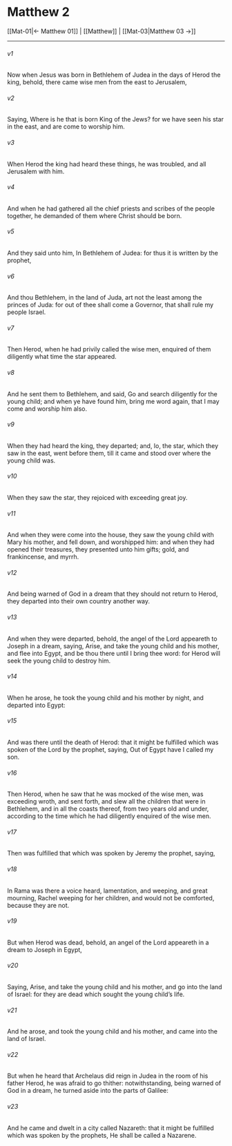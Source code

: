 # Matthew 2

[[Mat-01|← Matthew 01]] | [[Matthew]] | [[Mat-03|Matthew 03 →]]
***

###### v1
Now when Jesus was born in Bethlehem of Judea in the days of Herod the king, behold, there came wise men from the east to Jerusalem,
###### v2
Saying, Where is he that is born King of the Jews? for we have seen his star in the east, and are come to worship him.
###### v3
When Herod the king had heard these things, he was troubled, and all Jerusalem with him.
###### v4
And when he had gathered all the chief priests and scribes of the people together, he demanded of them where Christ should be born.
###### v5
And they said unto him, In Bethlehem of Judea: for thus it is written by the prophet,
###### v6
And thou Bethlehem, in the land of Juda, art not the least among the princes of Juda: for out of thee shall come a Governor, that shall rule my people Israel.
###### v7
Then Herod, when he had privily called the wise men, enquired of them diligently what time the star appeared.
###### v8
And he sent them to Bethlehem, and said, Go and search diligently for the young child; and when ye have found him, bring me word again, that I may come and worship him also.
###### v9
When they had heard the king, they departed; and, lo, the star, which they saw in the east, went before them, till it came and stood over where the young child was.
###### v10
When they saw the star, they rejoiced with exceeding great joy.
###### v11
And when they were come into the house, they saw the young child with Mary his mother, and fell down, and worshipped him: and when they had opened their treasures, they presented unto him gifts; gold, and frankincense, and myrrh.
###### v12
And being warned of God in a dream that they should not return to Herod, they departed into their own country another way.
###### v13
And when they were departed, behold, the angel of the Lord appeareth to Joseph in a dream, saying, Arise, and take the young child and his mother, and flee into Egypt, and be thou there until I bring thee word: for Herod will seek the young child to destroy him.
###### v14
When he arose, he took the young child and his mother by night, and departed into Egypt:
###### v15
And was there until the death of Herod: that it might be fulfilled which was spoken of the Lord by the prophet, saying, Out of Egypt have I called my son.
###### v16
Then Herod, when he saw that he was mocked of the wise men, was exceeding wroth, and sent forth, and slew all the children that were in Bethlehem, and in all the coasts thereof, from two years old and under, according to the time which he had diligently enquired of the wise men.
###### v17
Then was fulfilled that which was spoken by Jeremy the prophet, saying,
###### v18
In Rama was there a voice heard, lamentation, and weeping, and great mourning, Rachel weeping for her children, and would not be comforted, because they are not.
###### v19
But when Herod was dead, behold, an angel of the Lord appeareth in a dream to Joseph in Egypt,
###### v20
Saying, Arise, and take the young child and his mother, and go into the land of Israel: for they are dead which sought the young child’s life.
###### v21
And he arose, and took the young child and his mother, and came into the land of Israel.
###### v22
But when he heard that Archelaus did reign in Judea in the room of his father Herod, he was afraid to go thither: notwithstanding, being warned of God in a dream, he turned aside into the parts of Galilee:
###### v23
And he came and dwelt in a city called Nazareth: that it might be fulfilled which was spoken by the prophets, He shall be called a Nazarene. 
